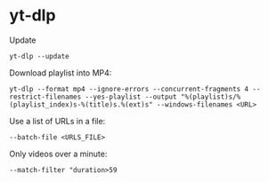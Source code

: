 # yt-dlp

Update

`yt-dlp --update`

Download playlist into MP4:

`yt-dlp --format mp4 --ignore-errors --concurrent-fragments 4 --restrict-filenames --yes-playlist --output "%(playlist)s/%(playlist_index)s-%(title)s.%(ext)s" --windows-filenames <URL>`

Use a list of URLs in a file:

`--batch-file <URLS_FILE>`

Only videos over a minute:

`--match-filter "duration>59`
